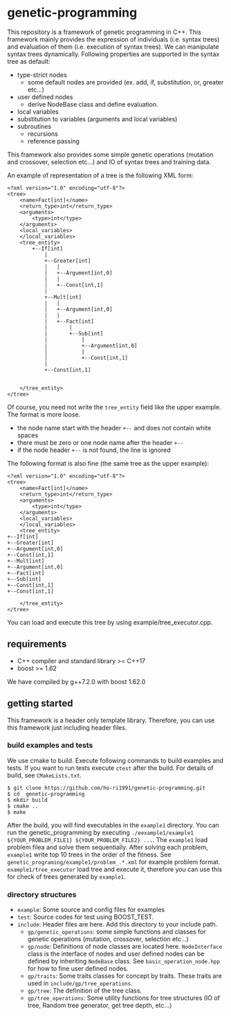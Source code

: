 # genetic-programming
This repository is a framework of genetic programming in C++.
This framework mainly provides the expression of individuals (i.e. syntax trees) and evaluation of them (i.e. execution of syntax trees).
We can manipulate syntax trees dynamically. Following properties are supported in the syntax tree as default:
- type-strict nodes
  - some default nodes are provided (ex. add, if, substitution, or, greater etc...)
- user defined nodes
  - derive NodeBase class and define evaluation.
- local variables
- substitution to variables (arguments and local variables)
- subroutines
  - recursions
  - reference passing

This framework also provides some simple genetic operations (mutation and crossover, selection etc...) and IO of syntax trees and training data.

An example of representation of a tree is the following XML form:
```
<?xml version="1.0" encoding="utf-8"?>
<tree>
    <name>Fact[int]</name>
    <return_type>int</return_type>
    <arguments>
        <type>int</type>
    </arguments>
    <local_variables>
    </local_variables>
    <tree_entity>
        +--If[int]
            |
            +--Greater[int]
            |   |
            |   +--Argument[int,0]
            |   |
            |   +--Const[int,1]
            |
            +--Mult[int]
            |   |
            |   +--Argument[int,0]
            |   |
            |   +--Fact[int]
            |       |
            |       +--Sub[int]
            |           |
            |           +--Argument[int,0]
            |           |
            |           +--Const[int,1]
            |
            +--Const[int,1]


    </tree_entity>
</tree>

```

Of course, you need not write the `tree_entity` field like the upper example.
The format is more loose.
- the node name start with the header `+--` and does not contain white spaces
- there must be zero or one node name after the header `+--`
- if the node header `+--` is not found, the line is ignored   

The following format is also fine (the same tree as the upper example):
```
<?xml version="1.0" encoding="utf-8"?>
<tree>
    <name>Fact[int]</name>
    <return_type>int</return_type>
    <arguments>
        <type>int</type>
    </arguments>
    <local_variables>
    </local_variables>
    <tree_entity>
+--If[int]
+--Greater[int]
+--Argument[int,0]
+--Const[int,1]
+--Mult[int]
+--Argument[int,0]
+--Fact[int]
+--Sub[int]
+--Const[int,1]
+--Const[int,1]

    </tree_entity>
</tree>

```

You can load and execute this tree by using example/tree_executor.cpp.

## requirements
- C++ compiler and standard library >= C++17
- boost >= 1.62

We have compiled by g++7.2.0 with boost 1.62.0

## getting started

This framework is a header only template library.
Therefore, you can use this framework just including header files.

### build examples and tests
We use cmake to build.
Execute following commands to build examples and tests.
If you want to run tests execute `ctest` after the build.
For details of build, see `CMakeLists.txt`.

```
$ git clone https://github.com/ho-ri1991/genetic-programming.git
$ cd  genetic-programming
$ mkdir build
$ cmake ..
$ make
```

After the build, you will find executables in the `example1` directory.
You can run the genetic_programming by executing `./eexample1/example1 ${YOUR_PROBLEM_FILE1} ${YOUR_PROBLEM_FILE2} ...`.
The `example1` load problem filea and solve them sequentially.
After solving each problem, `example1` write top 10 trees in the order of the fitness.
See `genetic_programing/example1/problem_.*.xml` for example problem format.
`example1/tree_executor` load tree and execute it, therefore you can use this for check of trees generated by  `example1`.

### directory structures
- `example`: Some source and config files for examples
- `test`: Source codes for test using BOOST_TEST.
- `include`: Header files are here. Add this directory to your include path.
  - `gp/genetic_operations`: some simple functions and classes for genetic operations (mutation, crossover, selection etc...)
  - `gp/node`: Definitions of node classes are located here. `NodeInterface` class is the interface of nodes and user defined nodes can be defined by inheriting `NodeBase` class. See `basic_operation_node.hpp` for how to fine user defined nodes.
  - `gp/traits`: Some traits classes for concept by traits. These traits are used in `include/gp/tree_operations`.
  - `gp/tree`: The definition of the tree class.
  - `gp/tree_operations`: Some utility functions for tree structures (IO of tree, Random tree generator, get tree depth, etc...)
